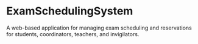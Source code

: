 # ExamSchedulingSystem
A web-based application for managing exam scheduling and reservations for students, coordinators, teachers, and invigilators.
